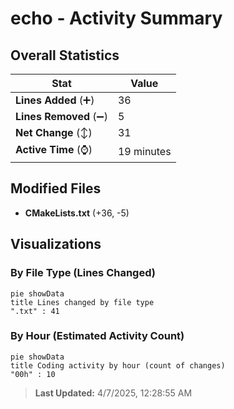 # echo - Activity Summary 

## Overall Statistics

| Stat                   | Value                                                             |
| ---------------------- | ----------------------------------------------------------------- |
| **Lines Added** (➕)   | 36                                          |
| **Lines Removed** (➖) | 5                                        |
| **Net Change** (↕)    | 31                |
| **Active Time** (⌚)   | 19 minutes |


## Modified Files
- **CMakeLists.txt** (+36, -5)

## Visualizations

### By File Type (Lines Changed)

```mermaid
pie showData
title Lines changed by file type
".txt" : 41
```

### By Hour (Estimated Activity Count)

```mermaid
pie showData
title Coding activity by hour (count of changes)
"00h" : 10
```


> **Last Updated:** 4/7/2025, 12:28:55 AM